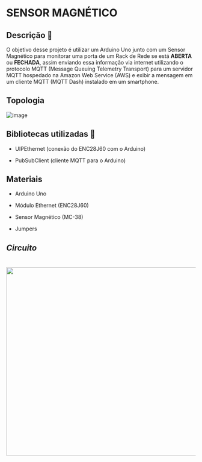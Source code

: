 # SENSOR MAGNÉTICO 

## Descrição 💬
O objetivo  desse  projeto é  utilizar um Arduino Uno junto com um Sensor  Magnético para monitorar uma porta de um Rack de Rede se está **ABERTA** ou **FECHADA**, assim  enviando essa informação via internet utilizando o protocolo MQTT (Message Queuing Telemetry Transport)  para um servidor MQTT hospedado na Amazon  Web Service (AWS) e exibir a mensagem em um cliente  MQTT (MQTT Dash) instalado em um smartphone.

## Topologia 

![image](https://user-images.githubusercontent.com/78046279/155855003-e497d1fa-2cc5-4277-ba42-28cf687bbc46.png)

## Bibliotecas utilizadas 🧮

- UIPEthernet (conexão do ENC28J60 com o Arduino)

- PubSubClient (cliente MQTT para o Arduino)

## Materiais 

- Arduino Uno

- Módulo Ethernet (ENC28J60)

- Sensor Magnético (MC-38)

-  Jumpers

## *Circuito*

<h1>
    <h1 align="center">
    <img src="https://user-images.githubusercontent.com/78046279/155854992-1b9b342d-86a5-45e4-8b9d-192a75521daa.png" height="500" width="800">
</h1>

